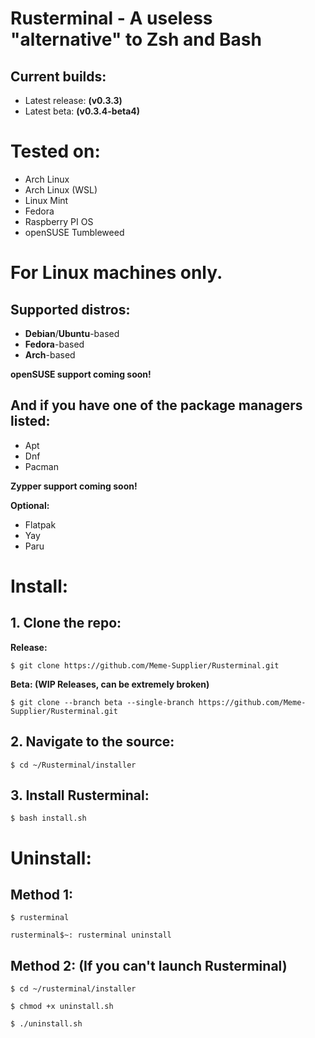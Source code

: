 # Rusterminal - A useless "alternative" to Zsh and Bash

## Current builds:

- Latest release: **(v0.3.3)**
- Latest beta: **(v0.3.4-beta4)**

# Tested on:

- Arch Linux
- Arch Linux (WSL)
- Linux Mint
- Fedora
- Raspberry PI OS
- openSUSE Tumbleweed

# For **Linux** machines only.
## Supported distros:
- **Debian**/**Ubuntu**-based
- **Fedora**-based
- **Arch**-based

**openSUSE support coming soon!**

## And if you have one of the package managers listed:
- Apt
- Dnf
- Pacman

**Zypper support coming soon!**

**Optional:**
- Flatpak
- Yay
- Paru

# Install:

## 1. Clone the repo:

**Release:**

`$ git clone https://github.com/Meme-Supplier/Rusterminal.git`

**Beta: (WIP Releases, can be extremely broken)**

`$ git clone --branch beta --single-branch https://github.com/Meme-Supplier/Rusterminal.git`

## 2. Navigate to the source:

`$ cd ~/Rusterminal/installer`

## 3. Install Rusterminal:

`$ bash install.sh`

# Uninstall:

## Method 1:
`$ rusterminal`

`rusterminal$~: rusterminal uninstall`

## Method 2: (If you can't launch Rusterminal)

`$ cd ~/rusterminal/installer`

`$ chmod +x uninstall.sh`

`$ ./uninstall.sh`
